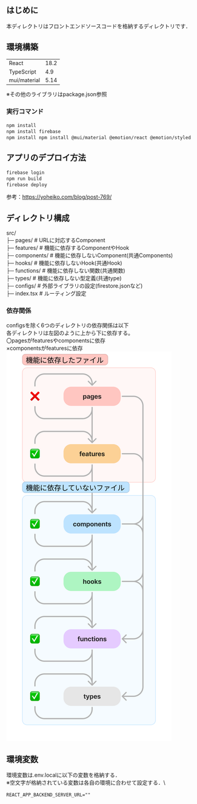 ## はじめに
本ディレクトリはフロントエンドソースコードを格納するディレクトリです．

## 環境構築
|              |      |
| ------------ | ---- |
| React        | 18.2 |
| TypeScript   | 4.9  |
| mui/material | 5.14 |

※その他のライブラリはpackage.json参照

### 実行コマンド
```
npm install
npm install firebase
npm install npm install @mui/material @emotion/react @emotion/styled
```

## アプリのデプロイ方法
```
firebase login
npm run build
firebase deploy
```

参考：<https://yoheiko.com/blog/post-769/>

## ディレクトリ構成
src/\
├─ pages/ # URLに対応するComponent\
├─ features/ # 機能に依存するComponentやHook\
├─ components/ # 機能に依存しないComponent(共通Components)\
├─ hooks/ # 機能に依存しないHook(共通Hook)\
├─ functions/ # 機能に依存しない関数(共通関数)\
├─ types/ # 機能に依存しない型定義(共通type)\
├─ configs/ # 外部ライブラリの設定(firestore.jsonなど)\
├─ index.tsx # ルーティング設定

### 依存関係
configsを除く6つのディレクトリの依存関係は以下\
各ディレクトリは左図のように上から下に依存する。\
〇pagesがfeaturesやcomponentsに依存\
×componentsがfeaturesに依存\
![Alt text](./img_readme/dependencies.png)

## 環境変数
環境変数は.env.localに以下の変数を格納する．\
※空文字が格納されている変数は各自の環境に合わせて設定する．\
```
REACT_APP_BACKEND_SERVER_URL=""
```